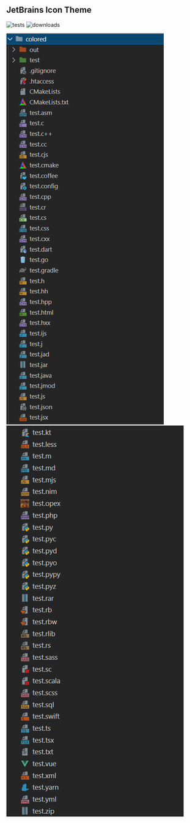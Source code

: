 ## JetBrains Icon Theme

![tests](https://img.shields.io/badge/tests-146%25-red)
![downloads](https://img.shields.io/visual-studio-marketplace/d/Mostik.JetBrainsIcons)


![icons](https://github.com/Mostik/jetbrainsicons/blob/main/screenshot2.png)
![icons](https://github.com/Mostik/jetbrainsicons/blob/main/screenshot3.png)
